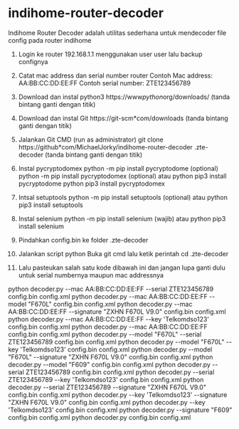 # indihome-router-decoder
Indihome Router Decoder adalah utilitas sederhana untuk mendecoder file config pada router indihome

1. Login ke router 192.168.1.1 menggunakan user user lalu backup confignya

2. Catat mac address dan serial number router
Contoh Mac address: AA:BB:CC:DD:EE:FF
Contoh serial number: ZTE123456789

3. Download dan instal python3
https://www*python*org/downloads/ (tanda bintang ganti dengan titik)

4. Download dan instal Git
https://git-scm*com/downloads (tanda bintang ganti dengan titik)

5. Jalankan Git CMD (run as administrator)
git clone https://github*com/MichaelJorky/indihome-router-decoder .zte-decoder (tanda bintang ganti dengan titik)

6. Instal pycryptodomex 
python -m pip install pycryptodome (optional)
python -m pip install pycryptodomex (optional)
atau
python pip3 install pycryptodome
python pip3 install pycryptodomex

7. Intsal setuptools
python -m pip install setuptools (optional)
atau
python pip3 install setuptools

8. Instal selenium
python -m pip install selenium (wajib)
atau
python pip3 install selenium

9. Pindahkan config.bin ke folder .zte-decoder

9. Jalankan script python
Buka git cmd lalu ketik perintah cd .zte-decoder

10. Lalu pasteukan salah satu kode dibawah ini dan jangan lupa ganti dulu untuk serial numbernya maupun mac addressnya

python decoder.py --mac AA:BB:CC:DD:EE:FF --serial ZTE123456789 config.bin config.xml
python decoder.py --mac AA:BB:CC:DD:EE:FF --model "F670L" config.bin config.xml
python decoder.py --mac AA:BB:CC:DD:EE:FF --signature "ZXHN F670L V9.0" config.bin config.xml
python decoder.py --mac AA:BB:CC:DD:EE:FF --key 'Telkomdso123' config.bin config.xml
python decoder.py --mac AA:BB:CC:DD:EE:FF config.bin config.xml
python decoder.py --model "F670L" --serial ZTE123456789 config.bin config.xml
python decoder.py --model "F670L" --key 'Telkomdso123' config.bin config.xml
python decoder.py --model "F670L" --signature "ZXHN F670L V9.0" config.bin config.xml
python decoder.py --model "F609" config.bin config.xml
python decoder.py --serial ZTE123456789 config.bin config.xml
python decoder.py --serial ZTE123456789 --key 'Telkomdso123' config.bin config.xml
python decoder.py --serial ZTE123456789 --signature "ZXHN F670L V9.0" config.bin config.xml
python decoder.py --key 'Telkomdso123' --signature "ZXHN F670L V9.0" config.bin config.xml
python decoder.py --key 'Telkomdso123' config.bin config.xml
python decoder.py --signature "F609" config.bin config.xml
python decoder.py config.bin config.xml
